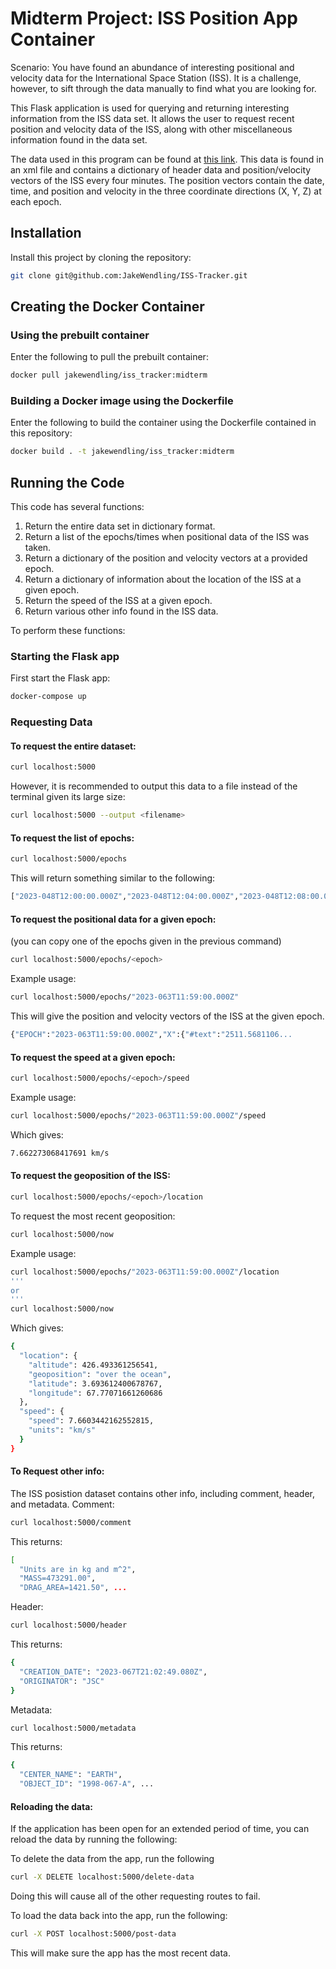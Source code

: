 # Midterm Project: ISS Position App Container

Scenario: You have found an abundance of interesting positional and velocity data for the International Space Station (ISS). It is a challenge, however, to sift through the data manually to find what you are looking for. 

This Flask application is used for querying and returning interesting information from the ISS data set. It allows the user to request recent position and velocity data of the ISS, along with other miscellaneous information found in the data set.

The data used in this program can be found at [this link](https://spotthestation.nasa.gov/trajectory_data.cfm). This data is found in an xml file and contains a dictionary of header data and position/velocity vectors of the ISS every four minutes. The position vectors contain the date, time, and position and velocity in the three coordinate directions (X, Y, Z) at each epoch.

## Installation

Install this project by cloning the repository:
```bash
git clone git@github.com:JakeWendling/ISS-Tracker.git
```

## Creating the Docker Container
### Using the prebuilt container
Enter the following to pull the prebuilt container:
```bash
docker pull jakewendling/iss_tracker:midterm
```
### Building a Docker image using the Dockerfile
Enter the following to build the container using the Dockerfile contained in this repository:
```bash
docker build . -t jakewendling/iss_tracker:midterm
```
## Running the Code

This code has several functions:
1. Return the entire data set in dictionary format.
2. Return a list of the epochs/times when positional data of the ISS was taken.
3. Return a dictionary of the position and velocity vectors at a provided epoch.
4. Return a dictionary of information about the location of the ISS at a given epoch.
5. Return the speed of the ISS at a given epoch.
6. Return various other info found in the ISS data.

To perform these functions:

### Starting the Flask app
First start the Flask app:
```bash
docker-compose up
```

### Requesting Data

#### To request the entire dataset:
```bash
curl localhost:5000
```
However, it is recommended to output this data to a file instead of the terminal given its large size:
```bash
curl localhost:5000 --output <filename>
```
#### To request the list of epochs:
```bash
curl localhost:5000/epochs
```
This will return something similar to the following:
```bash
["2023-048T12:00:00.000Z","2023-048T12:04:00.000Z","2023-048T12:08:00.000Z",...
```
#### To request the positional data for a given epoch:
(you can copy one of the epochs given in the previous command)
```bash
curl localhost:5000/epochs/<epoch>
```
Example usage:
```bash
curl localhost:5000/epochs/"2023-063T11:59:00.000Z"
```
This will give the position and velocity vectors of the ISS at the given epoch.
```bash
{"EPOCH":"2023-063T11:59:00.000Z","X":{"#text":"2511.5681106...
```
#### To request the speed at a given epoch:
```bash
curl localhost:5000/epochs/<epoch>/speed
```
Example usage:
```bash
curl localhost:5000/epochs/"2023-063T11:59:00.000Z"/speed
```
Which gives:
```bash
7.662273068417691 km/s
```
#### To request the geoposition of the ISS:
```bash
curl localhost:5000/epochs/<epoch>/location
```
To request the most recent geoposition:
```bash
curl localhost:5000/now
```
Example usage:
```bash
curl localhost:5000/epochs/"2023-063T11:59:00.000Z"/location
'''
or
'''
curl localhost:5000/now
```
Which gives:
```bash
{
  "location": {
    "altitude": 426.493361256541,
    "geoposition": "over the ocean",
    "latitude": 3.693612400678767,
    "longitude": 67.77071661260686
  },
  "speed": {
    "speed": 7.6603442162552815,
    "units": "km/s"
  }
}
```
#### To Request other info:
The ISS posistion dataset contains other info, including comment, header, and metadata.
Comment:
```bash
curl localhost:5000/comment
```
This returns:
```bash
[
  "Units are in kg and m^2",
  "MASS=473291.00",
  "DRAG_AREA=1421.50", ...
```
Header:
```bash
curl localhost:5000/header
```
This returns:
```bash
{
  "CREATION_DATE": "2023-067T21:02:49.080Z",
  "ORIGINATOR": "JSC"
}
```
Metadata:
```bash
curl localhost:5000/metadata
```
This returns:
```bash
{
  "CENTER_NAME": "EARTH",
  "OBJECT_ID": "1998-067-A", ...
```

#### Reloading the data:
If the application has been open for an extended period of time, you can reload the data by running the following:

To delete the data from the app, run the following
```bash
curl -X DELETE localhost:5000/delete-data
```
Doing this will cause all of the other requesting routes to fail.

To load the data back into the app, run the following:
```bash
curl -X POST localhost:5000/post-data
```
This will make sure the app has the most recent data.